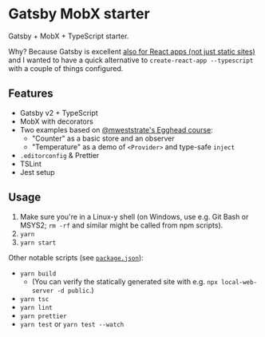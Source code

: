 # Gatsby MobX starter

Gatsby + MobX + TypeScript starter.

Why? Because Gatsby is excellent [also for React apps (not just static sites)](https://www.gatsbyjs.org/blog/2018-10-15-beyond-static-intro/) and I wanted to have a quick alternative to `create-react-app --typescript` with a couple of things configured.

## Features

- Gatsby v2 + TypeScript
- MobX with decorators
- Two examples based on [@mweststrate's Egghead course](https://egghead.io/courses/manage-complex-state-in-react-apps-with-mobx):
    - "Counter" as a basic store and an observer
    - "Temperature" as a demo of `<Provider>` and type-safe `inject`
- `.editorconfig` & Prettier
- TSLint
- Jest setup

## Usage

1. Make sure you're in a Linux-y shell (on Windows, use e.g. Git Bash or MSYS2; `rm -rf` and similar might be called from npm scripts).
2. `yarn`
3. `yarn start`

Other notable scripts (see [`package.json`](package.json)):

- `yarn build`
    - (You can verify the statically generated site with e.g. `npx local-web-server -d public`.)
- `yarn tsc`
- `yarn lint`
- `yarn prettier`
- `yarn test` or `yarn test --watch`
